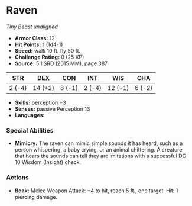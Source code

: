 # Raven

*Tiny* *Beast* *unaligned*

- **Armor Class:** 12
- **Hit Points:** 1 (1d4-1)
- **Speed:** walk 10 ft. fly 50 ft.
- **Challenge Rating:** 0 (25 XP)
- **Source:** 5.1 SRD (2015 MM), page 387

| STR | DEX | CON | INT | WIS | CHA |
| --- | --- | --- | --- | --- | --- |
| 2 (-4) | 14 (+2) | 8 (-1) | 2 (-4) | 12 (+1) | 6 (-2) |

- **Skills:** perception +3
- **Senses:** passive Perception 13
- **Languages:** 

### Special Abilities

- **Mimicry:** The raven can mimic simple sounds it has heard, such as a person whispering, a baby crying, or an animal chittering. A creature that hears the sounds can tell they are imitations with a successful DC 10 Wisdom (Insight) check.

### Actions

- **Beak:** Melee Weapon Attack: +4 to hit, reach 5 ft., one target. Hit: 1 piercing damage.


